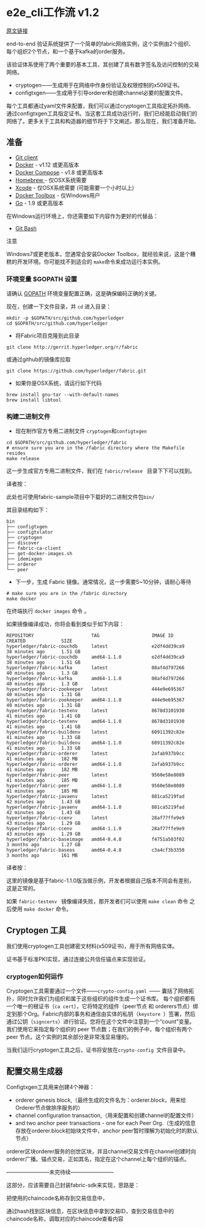 # e2e_cli工作流 v1.2

[原文链接](https://github.com/hyperledger/fabric/blob/release-1.2/examples/e2e_cli/end-to-end.rst)

end-to-end 验证系统提供了一个简单的fabric网络实例，这个实例由2个组织、每个组织2个节点，和一个基于kafka的order服务。

该验证体系使用了两个重要的基本工具，其创建了具有数字签名及访问控制的交易网络。

* cryptogen——生成用于在网络中作身份验证及权限控制的x509证书。
* configtxgen——生成用于引导orderer和创建channel必要的配置文件。

每个工具都通过yaml文件来配置，我们可以通过cryptogen工具指定拓扑网络、通过configtxgen工具指定证书。当这套工具成功运行时，我们已经能启动我们的网络了。更多关于工具和构造器的细节将于下文阐述。那么现在，我们准备开始。

## 准备

- [Git client](https://git-scm.com/downloads)
- [Docker](https://www.docker.com/products/overview) - v1.12 或更高版本
- [Docker Compose](https://docs.docker.com/compose/overview/) - v1.8 或更高版本
- [Homebrew ](https://brew.sh/) - 仅OSX系统需要
- [Xcode](https://itunes.apple.com/us/app/xcode/id497799835?mt=12) - 仅OSX系统需要 (可能需要一个小时以上)
- [Docker Toolbox](https://docs.docker.com/toolbox/toolbox_install_windows/) - 仅Windows用户
- [Go](https://golang.org/) - 1.9 或更高版本

在Windows运行环境上，你还需要如下内容作为更好的代替品：

- [Git Bash](https://git-scm.com/downloads)

注意

Windows7或更老版本，您通常会安装Docker Toolbox，就经验来说，这是个糟糕的开发环境。你可能找不到适合的 `make`命令来成功运行本实例。

### 环境变量 $GOPATH 设置

请确认 [GOPATH](https://github.com/golang/go/wiki/GOPATH) 环境变量配置正确，这是确保编码正确的关键。

现在，创建一下文件目录，并 `cd` 进入目录：

```shell
mkdir -p $GOPATH/src/github.com/hyperledger
cd $GOPATH/src/github.com/hyperledger
```

* 将Fabric项目克隆到此目录

```shell
git clone http://gerrit.hyperledger.org/r/fabric
```

或通过github的镜像库拉取

```shell
git clone https://github.com/hyperledger/fabric.git
```

* 如果你是OSX系统，请运行如下代码

```shell
brew install gnu-tar --with-default-names
brew install libtool
```

### 构建二进制文件

* 现在制作官方专用二进制文件 `cryptogen`和`configtxgen` 

```shell
cd $GOPATH/src/github.com/hyperledger/fabric
# ensure sure you are in the /fabric directory where the Makefile resides
make release
```

这一步生成官方专用二进制文件，我们在 `fabric/release ` 目录下下可以找到。

译者按：

此处也可使用fabric-sample项目中下载好的二进制文件包`bin/`

其目录结构如下：

```shell
bin
├── configtxgen
├── configtxlator
├── cryptogen
├── discover
├── fabric-ca-client
├── get-docker-images.sh
├── idemixgen
├── orderer
└── peer

```

* 下一步，生成 Fabric 镜像。通常情况，这一步需要5~10分钟，请耐心等待

```shell
# make sure you are in the /fabric directory
make docker
```

在终端执行 `docker images` 命令 。

如果镜像编译成功，你将会看到类似于如下内容：

```shell
REPOSITORY                     TAG                   IMAGE ID            CREATED             SIZE
hyperledger/fabric-couchdb     latest                e2df4dd39ca9        38 minutes ago      1.51 GB
hyperledger/fabric-couchdb     amd64-1.1.0           e2df4dd39ca9        38 minutes ago      1.51 GB
hyperledger/fabric-kafka       latest                08af4d797266        40 minutes ago      1.3 GB
hyperledger/fabric-kafka       amd64-1.1.0           08af4d797266        40 minutes ago      1.3 GB
hyperledger/fabric-zookeeper   latest                444e9e695367        40 minutes ago      1.31 GB
hyperledger/fabric-zookeeper   amd64-1.1.0           444e9e695367        40 minutes ago      1.31 GB
hyperledger/fabric-testenv     latest                8678d3101930        41 minutes ago      1.41 GB
hyperledger/fabric-testenv     amd64-1.1.0           8678d3101930        41 minutes ago      1.41 GB
hyperledger/fabric-buildenv    latest                60911392c82e        41 minutes ago      1.33 GB
hyperledger/fabric-buildenv    amd64-1.1.0           60911392c82e        41 minutes ago      1.33 GB
hyperledger/fabric-orderer     latest                2afab937b9cc        41 minutes ago      182 MB
hyperledger/fabric-orderer     amd64-1.1.0           2afab937b9cc        41 minutes ago      182 MB
hyperledger/fabric-peer        latest                9560e58e8089        41 minutes ago      185 MB
hyperledger/fabric-peer        amd64-1.1.0           9560e58e8089        41 minutes ago      185 MB
hyperledger/fabric-javaenv     latest                881ca5219fad        42 minutes ago      1.43 GB
hyperledger/fabric-javaenv     amd64-1.1.0           881ca5219fad        42 minutes ago      1.43 GB
hyperledger/fabric-ccenv       latest                28af77ffe9e9        43 minutes ago      1.29 GB
hyperledger/fabric-ccenv       amd64-1.1.0           28af77ffe9e9        43 minutes ago      1.29 GB
hyperledger/fabric-baseimage   amd64-0.4.8           f4751a503f02        3 months ago        1.27 GB
hyperledger/fabric-baseos      amd64-0.4.8           c3a4cf3b3350        3 months ago        161 MB
```

译者按：

这里的镜像是基于fabric-1.1.0版当做示例，开发者根据自己版本不同会有差别，这是正常的。

如果 `fabric-testenv ` 镜像编译失败，那开发者们可以使用 `make clean` 命令 之后使用 `make docker` 命令。

## Cryptogen 工具

我们使用cryptogen工具创建密文材料(x509证书)，用于所有网络实体。

证书基于标准PKI实现，通过连接公共信任锚点来实现验证。 

### cryptogen如何运作

Cryptogen工具需要通过一个文件——`crypto-config.yaml `—— 囊括了网络拓扑，同时允许我们为组织和属于这些组织的组件生成一个证书库。 每个组织都有一个唯一的根证书（`ca cert`），它将特定的组件（peer节点 和 orderers节点）绑定到那个Org。Fabric内部的事务和通信由实体的私钥（`keystore `）签署，然后通过公钥（`signcerts`）进行验证。您将在这个文件中注意到一个“count”变量。我们使用它来指定每个组织的 peer 节点数；在我们的例子中，每个组织有两个 peer 节点。这个实例的其余部分是非常浅显易懂的。 

当我们运行cryptogen工具之后，证书将安放在`crypto-config `文件目录中。



## 配置交易生成器

Configtxgen工具用来创建4个神器：

- orderer genesis block,（最终生成的文件名为：orderer.block，用来给Orderer节点做排序服务的）
- channel configuration transaction,（用来配置和创建channel的配置文件）
- and two anchor peer transactions - one for each Peer Org.（生成的信息存放在orderer.block初始块文件中，anchor peer暂时理解为初始化时的默认节点）

orderer区块orderer服务的创世区块，并且channel交易文件在channel创建时向orderer广播。锚点交易，正如其名，指定在这个channel上每个组织的锚点。 

————————未完待续————————

这部分，应该需要自己封装fabric-sdk来实现，思路是：

把使用的chaincode名称存到交易信息中，

通过hash找到区块信息，在区块信息中拿到交易ID，查到交易信息中的chaincode名称，调取对应的chaincode查看内容
